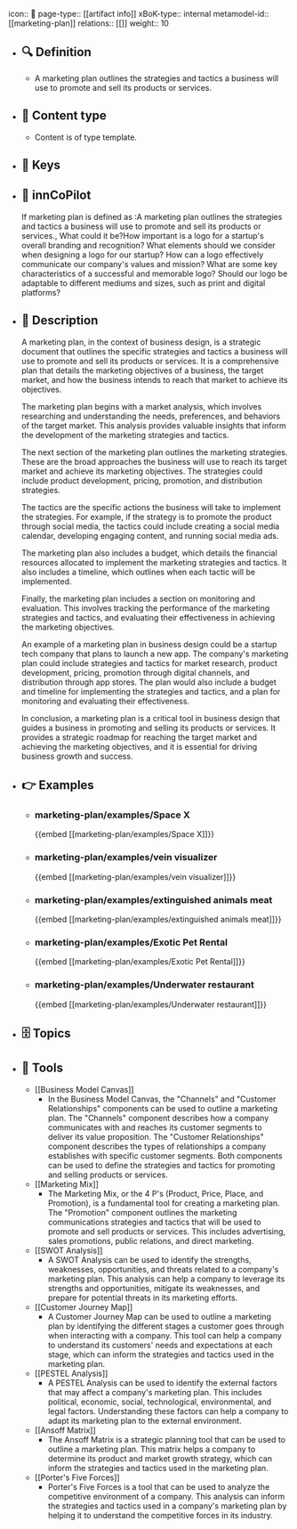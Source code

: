icon:: 🧿
page-type:: [[artifact info]]
xBoK-type:: internal
metamodel-id:: [[marketing-plan]]
relations:: [[]]
weight:: 10

- ## 🔍 Definition
  - A marketing plan outlines the strategies and tactics a business will use to promote and sell its products or services.
- ## 📰 Content type 
  - Content is of type template.
  
- ## 🔑 Keys
  
- ## 🤖 innCoPilot
  If marketing plan is defined as :A marketing plan outlines the strategies and tactics a business will use to promote and sell its products or services., What could it be?How important is a logo for a startup's overall branding and recognition?
  What elements should we consider when designing a logo for our startup?
  How can a logo effectively communicate our company's values and mission?
  What are some key characteristics of a successful and memorable logo?
  Should our logo be adaptable to different mediums and sizes, such as print and digital platforms?
- ## 📖 Description
  A marketing plan, in the context of business design, is a strategic document that outlines the specific strategies and tactics a business will use to promote and sell its products or services. It is a comprehensive plan that details the marketing objectives of a business, the target market, and how the business intends to reach that market to achieve its objectives.
  
  The marketing plan begins with a market analysis, which involves researching and understanding the needs, preferences, and behaviors of the target market. This analysis provides valuable insights that inform the development of the marketing strategies and tactics.
  
  The next section of the marketing plan outlines the marketing strategies. These are the broad approaches the business will use to reach its target market and achieve its marketing objectives. The strategies could include product development, pricing, promotion, and distribution strategies.
  
  The tactics are the specific actions the business will take to implement the strategies. For example, if the strategy is to promote the product through social media, the tactics could include creating a social media calendar, developing engaging content, and running social media ads.
  
  The marketing plan also includes a budget, which details the financial resources allocated to implement the marketing strategies and tactics. It also includes a timeline, which outlines when each tactic will be implemented.
  
  Finally, the marketing plan includes a section on monitoring and evaluation. This involves tracking the performance of the marketing strategies and tactics, and evaluating their effectiveness in achieving the marketing objectives.
  
  An example of a marketing plan in business design could be a startup tech company that plans to launch a new app. The company's marketing plan could include strategies and tactics for market research, product development, pricing, promotion through digital channels, and distribution through app stores. The plan would also include a budget and timeline for implementing the strategies and tactics, and a plan for monitoring and evaluating their effectiveness.
  
  In conclusion, a marketing plan is a critical tool in business design that guides a business in promoting and selling its products or services. It provides a strategic roadmap for reaching the target market and achieving the marketing objectives, and it is essential for driving business growth and success.
- ## 👉 Examples
  - ### marketing-plan/examples/Space X
    {{embed [[marketing-plan/examples/Space X]]}}
  - ### marketing-plan/examples/vein visualizer
    {{embed [[marketing-plan/examples/vein visualizer]]}}
  - ### marketing-plan/examples/extinguished animals meat
    {{embed [[marketing-plan/examples/extinguished animals meat]]}}
  - ### marketing-plan/examples/Exotic Pet Rental
    {{embed [[marketing-plan/examples/Exotic Pet Rental]]}}
  - ### marketing-plan/examples/Underwater restaurant
    {{embed [[marketing-plan/examples/Underwater restaurant]]}}
  
- ## 🗄️ Topics
  
- ## 🧰 Tools
  - [[Business Model Canvas]]
    - In the Business Model Canvas, the "Channels" and "Customer Relationships" components can be used to outline a marketing plan. The "Channels" component describes how a company communicates with and reaches its customer segments to deliver its value proposition. The "Customer Relationships" component describes the types of relationships a company establishes with specific customer segments. Both components can be used to define the strategies and tactics for promoting and selling products or services.
  - [[Marketing Mix]]
    - The Marketing Mix, or the 4 P's (Product, Price, Place, and Promotion), is a fundamental tool for creating a marketing plan. The "Promotion" component outlines the marketing communications strategies and tactics that will be used to promote and sell products or services. This includes advertising, sales promotions, public relations, and direct marketing.
  - [[SWOT Analysis]]
    - A SWOT Analysis can be used to identify the strengths, weaknesses, opportunities, and threats related to a company's marketing plan. This analysis can help a company to leverage its strengths and opportunities, mitigate its weaknesses, and prepare for potential threats in its marketing efforts.
  - [[Customer Journey Map]]
    - A Customer Journey Map can be used to outline a marketing plan by identifying the different stages a customer goes through when interacting with a company. This tool can help a company to understand its customers' needs and expectations at each stage, which can inform the strategies and tactics used in the marketing plan.
  - [[PESTEL Analysis]]
    - A PESTEL Analysis can be used to identify the external factors that may affect a company's marketing plan. This includes political, economic, social, technological, environmental, and legal factors. Understanding these factors can help a company to adapt its marketing plan to the external environment.
  - [[Ansoff Matrix]]
    - The Ansoff Matrix is a strategic planning tool that can be used to outline a marketing plan. This matrix helps a company to determine its product and market growth strategy, which can inform the strategies and tactics used in the marketing plan.
  - [[Porter's Five Forces]]
    - Porter's Five Forces is a tool that can be used to analyze the competitive environment of a company. This analysis can inform the strategies and tactics used in a company's marketing plan by helping it to understand the competitive forces in its industry.
